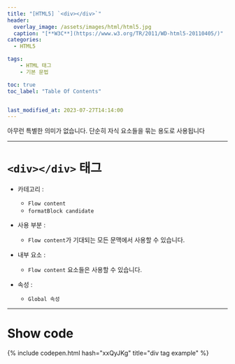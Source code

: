 ```yaml
---
title: "[HTML5] `<div></div>`"
header:
  overlay_image: /assets/images/html/html5.jpg
  caption: "[**W3C**](https://www.w3.org/TR/2011/WD-html5-20110405/)"
categories:
  - HTML5

tags:
    - HTML 태그
    - 기본 문법

toc: true
toc_label: "Table Of Contents"


last_modified_at: 2023-07-27T14:14:00
---
```


아무런 특별한 의미가 없습니다. 단순히 자식 요소들을 묶는 용도로 사용됩니다

---

# `<div></div>` 태그

- 카테고리 : 
  - `Flow content`
  - `formatBlock candidate`

- 사용 부분 : 
  - `Flow content`가 기대되는 모든 문맥에서 사용할 수 있습니다.

- 내부 요소 : 
  - `Flow content` 요소들은 사용할 수 있습니다.

- 속성 : 
  - `Global 속성`

---

# Show code
{% include codepen.html hash="xxQyJKg" title="div tag example" %}